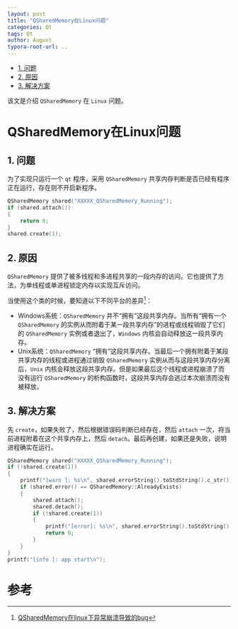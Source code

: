 ```yaml
---
layout: post
title: "QSharedMemory在Linux问题"
categories: Qt
tags: Qt
author: August
typora-root-url: ..
---
```



- [1. 问题](#1-问题)
- [2. 原因](#2-原因)
- [3. 解决方案](#3-解决方案)



该文是介绍 `QSharedMemory` 在 `Linux` 问题。



# QSharedMemory在Linux问题



## 1. 问题

为了实现只运行一个 `qt` 程序，采用 `QSharedMemory` 共享内存判断是否已经有程序正在运行，存在则不开启新程序。

```cpp
QSharedMemory shared("XXXXX_QSharedMemory_Running");
if (shared.attach())
{
    return 0;
}
shared.create(1);
```



## 2. 原因

`QSharedMemory` 提供了被多线程和多进程共享的一段内存的访问。它也提供了方法，为单线程或单进程锁定内存以实现互斥访问。

当使用这个类的时候，要知道以下不同平台的差异[^1]：

- Windows系统：`QSharedMemory` 并不“拥有”这段共享内存。当所有“拥有一个 `QSharedMemory` 的实例从而附着于某一段共享内存”的进程或线程销毁了它们的 `QSharedMemory` 实例或者退出了，`Windows` 内核会自动释放这一段共享内存。
- Unix系统：`QSharedMemory` “拥有”这段共享内存。当最后一个拥有附着于某段共享内存的线程或进程通过销毁 `QSharedMemory` 实例从而与这段共享内存分离后，`Unix` 内核会释放这段共享内存。但是如果最后这个线程或进程崩溃了而没有运行 `QSharedMemory` 的析构函数时，这段共享内存会逃过本次崩溃而没有被释放。



## 3. 解决方案

先 `create`，如果失败了，然后根据错误码判断已经存在，然后 `attach` 一次，将当前进程附着在这个共享内存上，然后 `detach`。最后再创建，如果还是失败，说明进程确实在运行。

```cpp
QSharedMemory shared("XXXXX_QSharedMemory_Running");    
if (!shared.create(1))
{
    printf("[warn ]: %s\n", shared.errorString().toStdString().c_str());
    if (shared.error() == QSharedMemory::AlreadyExists)
    {
        shared.attach();
        shared.detach();
        if (!shared.create(1))
        {
            printf("[error]: %s\n", shared.errorString().toStdString().c_str());
            return 0;
        }
    }
}
printf("[info ]: app start\n");
```



# 参考

[^1]: [QSharedMemory在linux下异常崩溃导致的bug](https://blog.csdn.net/c1s2d3n4cs/article/details/129409954)
